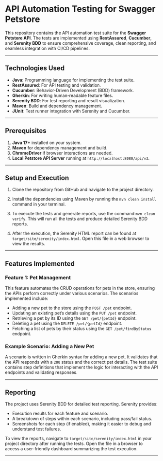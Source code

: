 # API Automation Testing for Swagger Petstore

This repository contains the API automation test suite for the **Swagger Petstore API**. The tests are implemented using **RestAssured**, **Cucumber**, and **Serenity BDD** to ensure comprehensive coverage, clean reporting, and seamless integration with CI/CD pipelines.

---

## **Technologies Used**
- **Java**: Programming language for implementing the test suite.
- **RestAssured**: For API testing and validation.
- **Cucumber**: Behavior-Driven Development (BDD) framework.
- **Gherkin**: For writing human-readable feature files.
- **Serenity BDD**: For test reporting and result visualization.
- **Maven**: Build and dependency management.
- **JUnit**: Test runner integration with Serenity and Cucumber.

---

## **Prerequisites**
1. **Java 17+** installed on your system.
2. **Maven** for dependency management and build.
3. **ChromeDriver** if browser interactions are needed.
4. **Local Petstore API Server** running at `http://localhost:8080/api/v3`.

---

## **Setup and Execution**

1. Clone the repository from GitHub and navigate to the project directory.

2. Install the dependencies using Maven by running the `mvn clean install` command in your terminal.

3. To execute the tests and generate reports, use the command `mvn clean verify`. This will run all the tests and produce detailed Serenity BDD reports.

4. After the execution, the Serenity HTML report can be found at `target/site/serenity/index.html`. Open this file in a web browser to view the results.

---

## **Features Implemented**

### **Feature 1: Pet Management**
This feature automates the CRUD operations for pets in the store, ensuring the APIs perform correctly under various scenarios. The scenarios implemented include:
- Adding a new pet to the store using the `POST /pet` endpoint.
- Updating an existing pet’s details using the `PUT /pet` endpoint.
- Retrieving a pet by its ID using the `GET /pet/{petId}` endpoint.
- Deleting a pet using the `DELETE /pet/{petId}` endpoint.
- Fetching a list of pets by their status using the `GET /pet/findByStatus` endpoint.

### **Example Scenario: Adding a New Pet**
A scenario is written in Gherkin syntax for adding a new pet. It validates that the API responds with a `200` status and the correct pet details. The test suite contains step definitions that implement the logic for interacting with the API endpoints and validating responses.

---

## **Reporting**
The project uses Serenity BDD for detailed test reporting. Serenity provides:
- Execution results for each feature and scenario.
- A breakdown of steps within each scenario, including pass/fail status.
- Screenshots for each step (if enabled), making it easier to debug and understand test failures.

To view the reports, navigate to `target/site/serenity/index.html` in your project directory after running the tests. Open the file in a browser to access a user-friendly dashboard summarizing the test execution.

---
